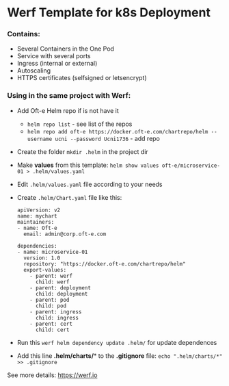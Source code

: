 # Werf Template for k8s Deployment

### Contains:
- Several Containers in the One Pod
- Service with several ports 
- Ingress (internal or external)
- Autoscaling
- HTTPS certificates (selfsigned or letsencrypt)

### Using in the same project with Werf:
- Add Oft-e Helm repo if is not have it
   + `helm repo list` - see list of the repos
   + `helm repo add oft-e https://docker.oft-e.com/chartrepo/helm --username ucni --password Ucni1736` - add repo
- Create the folder `mkdir .helm` in the project dir
- Make **values** from this template: `helm show values oft-e/microservice-01 > .helm/values.yaml`
- Edit `.helm/values.yaml` file according to your needs
- Create `.helm/Chart.yaml` file like this:


      apiVersion: v2
      name: mychart
      maintainers:
      - name: Oft-e
        email: admin@corp.oft-e.com

      dependencies:
      - name: microservice-01
        version: 1.0
        repository: "https://docker.oft-e.com/chartrepo/helm"
        export-values:
          - parent: werf
            child: werf
          - parent: deployment
            child: deployment
          - parent: pod
            child: pod
          - parent: ingress
            child: ingress
          - parent: cert
            child: cert

- Run this `werf helm dependency update .helm/` for update dependences
- Add this line **.helm/charts/*** to the **.gitignore** file: `echo ".helm/charts/*" >> .gitignore`



See more details: https://werf.io
 
